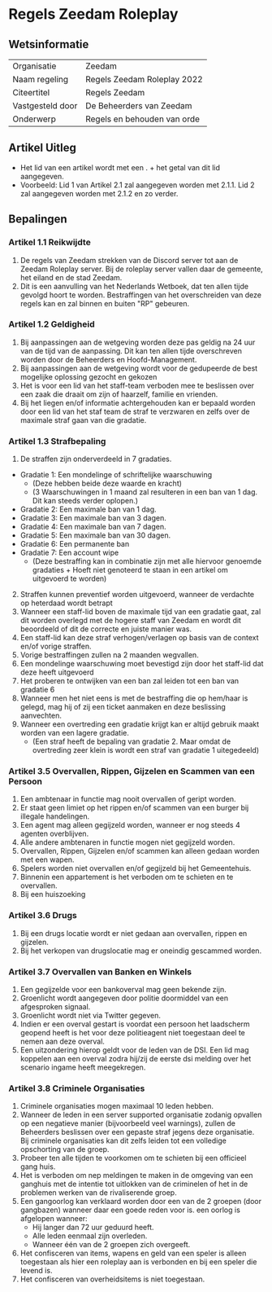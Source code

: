 # Regels Zeedam Roleplay

## Wetsinformatie

| | |
|---|---|
| Organisatie               | Zeedam |
| Naam regeling             | Regels Zeedam Roleplay 2022 |
| Citeertitel               | Regels Zeedam|
| Vastgesteld door          | De Beheerders van Zeedam|
| Onderwerp                 | Regels en behouden van orde|

## Artikel Uitleg
* Het lid van een artikel wordt met een . + het getal van dit lid aangegeven.
* Voorbeeld: Lid 1 van Artikel 2.1 zal aangegeven worden met 2.1.1. Lid 2 zal aangegeven worden met 2.1.2 en zo verder.


## Bepalingen

### Artikel 1.1 Reikwijdte

1. De regels van Zeedam strekken van de Discord server tot aan de Zeedam Roleplay server. Bij de roleplay server vallen daar de gemeente, het eiland en de stad Zeedam.
2. Dit is een aanvulling van het Nederlands Wetboek, dat ten allen tijde gevolgd hoort te worden. Bestraffingen van het overschreiden van deze regels kan en zal binnen en buiten "RP" gebeuren.

### Artikel 1.2 Geldigheid
1. Bij aanpassingen aan de wetgeving worden deze pas geldig na 24 uur van de tijd van de aanpassing. Dit kan ten allen tijde overschreven worden door de Beheerders en Hoofd-Management.
2. Bij aanpassingen aan de wetgeving wordt voor de gedupeerde de best mogelijke oplossing gezocht en gekozen
3. Het is voor een lid van het staff-team verboden mee te beslissen over een zaak die draait om zijn of haarzelf, familie en vrienden. 
4. Bij het liegen en/of informatie achtergehouden kan er bepaald worden door een lid van het staf team de straf te verzwaren en zelfs over de maximale straf gaan van die gradatie.

### Artikel 1.3 Strafbepaling

1. De straffen zijn onderverdeeld in 7 gradaties.
* Gradatie 1: Een mondelinge of schriftelijke waarschuwing
    * (Deze hebben beide deze waarde en kracht)
    * (3 Waarschuwingen in 1 maand zal resulteren in een ban van 1 dag. Dit kan steeds verder oplopen.)
* Gradatie 2: Een maximale ban van 1 dag.
* Gradatie 3: Een maximale ban van 3 dagen.
* Gradatie 4: Een maximale ban van 7 dagen.
* Gradatie 5: Een maximale ban van 30 dagen.
* Gradatie 6: Een permanente ban
* Gradatie 7: Een account wipe
    * (Deze bestraffing kan in combinatie zijn met alle hiervoor genoemde gradaties + Hoeft niet genoteerd te staan in een artikel om uitgevoerd te worden)
2. Straffen kunnen preventief worden uitgevoerd, wanneer de verdachte op heterdaad wordt betrapt
3. Wanneer een staff-lid boven de maximale tijd van een gradatie gaat, zal dit worden overlegd met de hogere staff van Zeedam en wordt dit beoordeeld of dit de correcte en juiste manier was.
4. Een staff-lid kan deze straf verhogen/verlagen op basis van de context en/of vorige straffen.
5. Vorige bestraffingen zullen na 2 maanden wegvallen. 
6. Een mondelinge waarschuwing moet bevestigd zijn door het staff-lid dat deze heeft uitgevoerd
7. Het proberen te ontwijken van een ban zal leiden tot een ban van gradatie 6
8. Wanneer men het niet eens is met de bestraffing die op hem/haar is gelegd, mag hij of zij een ticket aanmaken en deze beslissing aanvechten. 
9. Wanneer een overtreding een gradatie krijgt kan er altijd gebruik maakt worden van een lagere gradatie.
    * (Een straf heeft de bepaling van gradatie 2. Maar omdat de overtreding zeer klein is wordt een straf van gradatie 1 uitegedeeld)

### Artikel 3.5 Overvallen, Rippen, Gijzelen en Scammen van een Persoon
1. Een ambtenaar in functie mag nooit overvallen of geript worden.
2. Er staat geen limiet op het rippen en/of scammen van een burger bij illegale handelingen.
3. Een agent mag alleen gegijzeld worden, wanneer er nog steeds 4 agenten overblijven.
4. Alle andere ambtenaren in functie mogen niet gegijzeld worden.
5. Overvallen, Rippen, Gijzelen en/of scammen kan alleen gedaan worden met een wapen.
6. Spelers worden niet overvallen en/of gegijzeld bij het Gemeentehuis.
7. Binnenin een appartement is het verboden om te schieten en te overvallen.
8. Bij een huiszoeking

### Artikel 3.6 Drugs
1. Bij een drugs locatie wordt er niet gedaan aan overvallen, rippen en gijzelen. 
2. Bij het verkopen van drugslocatie mag er oneindig gescammed worden. 

### Artikel 3.7 Overvallen van Banken en Winkels
1. Een gegijzelde voor een bankoverval mag geen bekende zijn.
2. Groenlicht wordt aangegeven door politie doormiddel van een afgesproken signaal.
3. Groenlicht wordt niet via Twitter gegeven.
4. Indien er een overval gestart is voordat een persoon het laadscherm geopend heeft is het voor deze politieagent niet toegestaan deel te nemen aan deze overval.
5. Een uitzondering hierop geldt voor de leden van de DSI. Een lid mag koppelen aan een overval zodra hij/zij de eerste dsi melding over het scenario ingame heeft meegekregen.

### Artikel 3.8 Criminele Organisaties
1. Criminele organisaties mogen maximaal 10 leden hebben.
2. Wanneer de leden in een server supported organisatie zodanig opvallen op een negatieve manier (bijvoorbeeld veel warnings), zullen de Beheerders beslissen over een gepaste straf jegens deze organisatie. Bij criminele organisaties kan dit zelfs leiden tot een volledige opschorting van de groep.
3. Probeer ten alle tijden te voorkomen om te schieten bij een officieel gang huis.
4. Het is verboden om nep meldingen te maken in de omgeving van een ganghuis met de intentie tot uitlokken van de criminelen of het in de problemen werken van de rivaliserende groep.
5. Een gangoorlog kan verklaard worden door een van de 2 groepen (door gangbazen) wanneer daar een goede reden voor is. een oorlog is afgelopen wanneer:
    * Hij langer dan 72 uur geduurd heeft.
    * Alle leden eenmaal zijn overleden.
    * Wanneer één van de 2 groepen zich overgeeft.
6. Het confisceren van items, wapens en geld van een speler is alleen toegestaan als hier een roleplay aan is verbonden en bij een speler die levend is.
7. Het confisceren van overheidsitems is niet toegestaan.